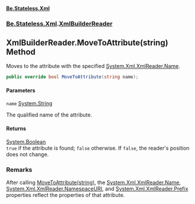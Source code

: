 #### [Be.Stateless.Xml](README.md 'README')
### [Be.Stateless.Xml](Be.Stateless.Xml.md 'Be.Stateless.Xml').[XmlBuilderReader](XmlBuilderReader.md 'Be.Stateless.Xml.XmlBuilderReader')

## XmlBuilderReader.MoveToAttribute(string) Method

Moves to the attribute with the specified [System.Xml.XmlReader.Name](https://docs.microsoft.com/en-us/dotnet/api/System.Xml.XmlReader.Name 'System.Xml.XmlReader.Name').

```csharp
public override bool MoveToAttribute(string name);
```
#### Parameters

<a name='Be.Stateless.Xml.XmlBuilderReader.MoveToAttribute(string).name'></a>

`name` [System.String](https://docs.microsoft.com/en-us/dotnet/api/System.String 'System.String')

The qualified name of the attribute.

#### Returns
[System.Boolean](https://docs.microsoft.com/en-us/dotnet/api/System.Boolean 'System.Boolean')  
`true` if the attribute is found; `false` otherwise. If `false`, the reader's position does not
            change.

### Remarks
After calling [MoveToAttribute(string)](XmlBuilderReader.MoveToAttribute(string).md 'Be.Stateless.Xml.XmlBuilderReader.MoveToAttribute(string)'), the [System.Xml.XmlReader.Name](https://docs.microsoft.com/en-us/dotnet/api/System.Xml.XmlReader.Name 'System.Xml.XmlReader.Name'), [System.Xml.XmlReader.NamespaceURI](https://docs.microsoft.com/en-us/dotnet/api/System.Xml.XmlReader.NamespaceURI 'System.Xml.XmlReader.NamespaceURI'), and [System.Xml.XmlReader.Prefix](https://docs.microsoft.com/en-us/dotnet/api/System.Xml.XmlReader.Prefix 'System.Xml.XmlReader.Prefix') properties reflect the properties of that
attribute.